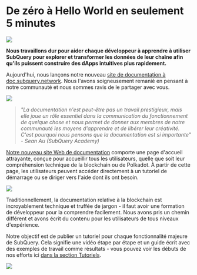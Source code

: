 # De zéro à Hello World en seulement 5 minutes

![](https://miro.medium.com/max/1400/1*g51P_PPoseNqEfCBgvpXXA.png)

**Nous travaillons dur pour aider chaque développeur à apprendre à utiliser SubQuery pour explorer et transformer les données de leur chaîne afin qu'ils puissent construire des dApps intuitives plus rapidement.**

Aujourd'hui, nous lançons notre nouveau [site de documentation à doc.subquery.network](https://doc.subquery.network/). Nous l'avons soigneusement remanié en pensant à notre communauté et nous sommes ravis de le partager avec vous.

![](https://miro.medium.com/max/1200/1*snyFSjyQ9q116bmIcaVfsQ.gif)

> _"_La documentation n'est peut-être pas un travail prestigieux, mais elle joue un rôle essentiel dans la communication du fonctionnement de quelque chose et nous permet de donner aux membres de notre communauté les moyens d'apprendre et de libérer leur créativité. C'est pourquoi nous pensons que la documentation est si importante_" - Sean Au (SubQuery Academy)_

[Notre nouveau site Web de documentation](https://doc.subquery.network/) comporte une page d'accueil attrayante, conçue pour accueillir tous les utilisateurs, quelle que soit leur compréhension technique de la blockchain ou de Polkadot. À partir de cette page, les utilisateurs peuvent accéder directement à un tutoriel de démarrage ou se diriger vers l'aide dont ils ont besoin.


![](https://miro.medium.com/max/1400/1*obZau98aya3Ohtc43DAuEw.png)

Traditionnellement, la documentation relative à la blockchain est incroyablement technique et truffée de jargon - il faut avoir une formation de développeur pour la comprendre facilement. Nous avons pris un chemin différent et avons écrit du contenu pour les utilisateurs de tous niveaux d'expérience.

Notre objectif est de publier un tutoriel pour chaque fonctionnalité majeure de SubQuery. Cela signifie une vidéo étape par étape et un guide écrit avec des exemples de travail comme résultats - vous pouvez voir les débuts de nos efforts ici [dans la section Tutoriels](https://doc.subquery.network/tutorials_examples/howto.html).

![](https://miro.medium.com/max/1200/1*nxy4aDTaQ0EMGudm0QW09g.gif)